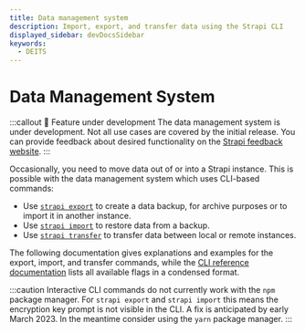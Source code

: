 ```yaml
---
title: Data management system 
description: Import, export, and transfer data using the Strapi CLI
displayed_sidebar: devDocsSidebar
keywords: 
  - DEITS
---
```


# Data Management System

:::callout 🚧 Feature under development
The data management system is under development. Not all use cases are covered by the initial release. You can provide feedback about desired functionality on the [Strapi feedback website](https://feedback.strapi.io).
:::

Occasionally, you need to move data out of or into a Strapi instance. This is possible with the data management system which uses CLI-based commands:

- Use [`strapi export`](/dev-docs/data-management/export) to create a data backup, for archive purposes or to import it in another instance.
- Use [`strapi import`](/dev-docs/data-management/import) to restore data from a backup.
- Use [`strapi transfer`](/dev-docs/data-management/transfer) to transfer data between local or remote instances.

The following documentation gives explanations and examples for the export, import, and transfer commands, while the [CLI reference documentation](/dev-docs/cli#strapi-export) lists all available flags in a condensed format.

:::caution
Interactive CLI commands do not currently work with the `npm` package manager. For `strapi export` and `strapi import` this means the encryption key prompt is not visible in the CLI. A fix is anticipated by early March 2023. In the meantime consider using the `yarn` package manager.
:::
